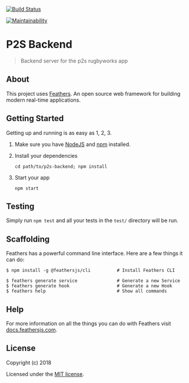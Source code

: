 [![Build Status](https://travis-ci.com/codersforcauses/p2s-backend.svg?branch=master)](https://travis-ci.com/codersforcauses/p2s-backend)

[![Maintainability](https://api.codeclimate.com/v1/badges/4aa460872f0cf4404d2e/maintainability)](https://codeclimate.com/github/codersforcauses/p2s-backend/maintainability)

# P2S Backend

> Backend server for the p2s rugbyworks app

## About

This project uses [Feathers](http://feathersjs.com). An open source web framework for building modern real-time applications.

## Getting Started

Getting up and running is as easy as 1, 2, 3.

1. Make sure you have [NodeJS](https://nodejs.org/) and [npm](https://www.npmjs.com/) installed.
2. Install your dependencies

   ```
   cd path/to/p2s-backend; npm install
   ```

3. Start your app

   ```
   npm start
   ```

## Testing

Simply run `npm test` and all your tests in the `test/` directory will be run.

## Scaffolding

Feathers has a powerful command line interface. Here are a few things it can do:

```
$ npm install -g @feathersjs/cli          # Install Feathers CLI

$ feathers generate service               # Generate a new Service
$ feathers generate hook                  # Generate a new Hook
$ feathers help                           # Show all commands
```

## Help

For more information on all the things you can do with Feathers visit [docs.feathersjs.com](http://docs.feathersjs.com).

## License

Copyright (c) 2018

Licensed under the [MIT license](LICENSE).
